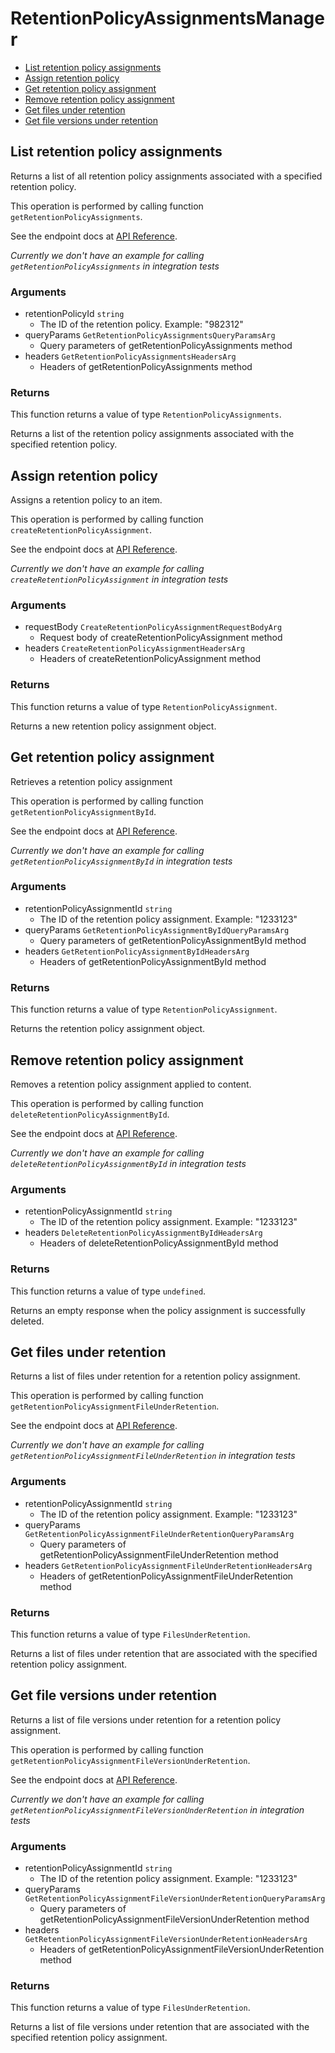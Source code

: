 # RetentionPolicyAssignmentsManager

- [List retention policy assignments](#list-retention-policy-assignments)
- [Assign retention policy](#assign-retention-policy)
- [Get retention policy assignment](#get-retention-policy-assignment)
- [Remove retention policy assignment](#remove-retention-policy-assignment)
- [Get files under retention](#get-files-under-retention)
- [Get file versions under retention](#get-file-versions-under-retention)

## List retention policy assignments

Returns a list of all retention policy assignments associated with a specified
retention policy.

This operation is performed by calling function `getRetentionPolicyAssignments`.

See the endpoint docs at
[API Reference](https://developer.box.com/reference/get-retention-policies-id-assignments/).

_Currently we don't have an example for calling `getRetentionPolicyAssignments` in integration tests_

### Arguments

- retentionPolicyId `string`
  - The ID of the retention policy. Example: "982312"
- queryParams `GetRetentionPolicyAssignmentsQueryParamsArg`
  - Query parameters of getRetentionPolicyAssignments method
- headers `GetRetentionPolicyAssignmentsHeadersArg`
  - Headers of getRetentionPolicyAssignments method

### Returns

This function returns a value of type `RetentionPolicyAssignments`.

Returns a list of the retention policy assignments associated with the
specified retention policy.

## Assign retention policy

Assigns a retention policy to an item.

This operation is performed by calling function `createRetentionPolicyAssignment`.

See the endpoint docs at
[API Reference](https://developer.box.com/reference/post-retention-policy-assignments/).

_Currently we don't have an example for calling `createRetentionPolicyAssignment` in integration tests_

### Arguments

- requestBody `CreateRetentionPolicyAssignmentRequestBodyArg`
  - Request body of createRetentionPolicyAssignment method
- headers `CreateRetentionPolicyAssignmentHeadersArg`
  - Headers of createRetentionPolicyAssignment method

### Returns

This function returns a value of type `RetentionPolicyAssignment`.

Returns a new retention policy assignment object.

## Get retention policy assignment

Retrieves a retention policy assignment

This operation is performed by calling function `getRetentionPolicyAssignmentById`.

See the endpoint docs at
[API Reference](https://developer.box.com/reference/get-retention-policy-assignments-id/).

_Currently we don't have an example for calling `getRetentionPolicyAssignmentById` in integration tests_

### Arguments

- retentionPolicyAssignmentId `string`
  - The ID of the retention policy assignment. Example: "1233123"
- queryParams `GetRetentionPolicyAssignmentByIdQueryParamsArg`
  - Query parameters of getRetentionPolicyAssignmentById method
- headers `GetRetentionPolicyAssignmentByIdHeadersArg`
  - Headers of getRetentionPolicyAssignmentById method

### Returns

This function returns a value of type `RetentionPolicyAssignment`.

Returns the retention policy assignment object.

## Remove retention policy assignment

Removes a retention policy assignment
applied to content.

This operation is performed by calling function `deleteRetentionPolicyAssignmentById`.

See the endpoint docs at
[API Reference](https://developer.box.com/reference/delete-retention-policy-assignments-id/).

_Currently we don't have an example for calling `deleteRetentionPolicyAssignmentById` in integration tests_

### Arguments

- retentionPolicyAssignmentId `string`
  - The ID of the retention policy assignment. Example: "1233123"
- headers `DeleteRetentionPolicyAssignmentByIdHeadersArg`
  - Headers of deleteRetentionPolicyAssignmentById method

### Returns

This function returns a value of type `undefined`.

Returns an empty response when the policy assignment
is successfully deleted.

## Get files under retention

Returns a list of files under retention for a retention policy assignment.

This operation is performed by calling function `getRetentionPolicyAssignmentFileUnderRetention`.

See the endpoint docs at
[API Reference](https://developer.box.com/reference/get-retention-policy-assignments-id-files-under-retention/).

_Currently we don't have an example for calling `getRetentionPolicyAssignmentFileUnderRetention` in integration tests_

### Arguments

- retentionPolicyAssignmentId `string`
  - The ID of the retention policy assignment. Example: "1233123"
- queryParams `GetRetentionPolicyAssignmentFileUnderRetentionQueryParamsArg`
  - Query parameters of getRetentionPolicyAssignmentFileUnderRetention method
- headers `GetRetentionPolicyAssignmentFileUnderRetentionHeadersArg`
  - Headers of getRetentionPolicyAssignmentFileUnderRetention method

### Returns

This function returns a value of type `FilesUnderRetention`.

Returns a list of files under retention that are associated with the
specified retention policy assignment.

## Get file versions under retention

Returns a list of file versions under retention for a retention policy
assignment.

This operation is performed by calling function `getRetentionPolicyAssignmentFileVersionUnderRetention`.

See the endpoint docs at
[API Reference](https://developer.box.com/reference/get-retention-policy-assignments-id-file-versions-under-retention/).

_Currently we don't have an example for calling `getRetentionPolicyAssignmentFileVersionUnderRetention` in integration tests_

### Arguments

- retentionPolicyAssignmentId `string`
  - The ID of the retention policy assignment. Example: "1233123"
- queryParams `GetRetentionPolicyAssignmentFileVersionUnderRetentionQueryParamsArg`
  - Query parameters of getRetentionPolicyAssignmentFileVersionUnderRetention method
- headers `GetRetentionPolicyAssignmentFileVersionUnderRetentionHeadersArg`
  - Headers of getRetentionPolicyAssignmentFileVersionUnderRetention method

### Returns

This function returns a value of type `FilesUnderRetention`.

Returns a list of file versions under retention that are associated with
the specified retention policy assignment.
